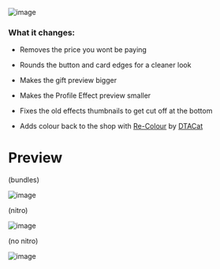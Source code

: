 ![image](https://github.com/TrellTrell/Shop-Tweaks-Reimagined/assets/149860492/b51b12b4-8b90-4874-9ca5-20aa8240fc8b)

### What it changes:

- Removes the price you wont be paying

- Rounds the button and card edges for a cleaner look

- Makes the gift preview bigger

- Makes the Profile Effect preview smaller

- Fixes the old effects thumbnails to get cut off at the bottom

- Adds colour back to the shop with [Re-Colour](https://github.com/DTACat/Re-Colour) by [DTACat](https://github.com/DTACat)

# Preview

(bundles)

![image](https://github.com/TrellTrell/Shop-Tweaks-Reimagined/assets/149860492/3139d00a-7dcd-4ad2-b76c-9583aa2f5622)

(nitro)

![image](https://github.com/TrellTrell/Shop-Tweaks-Reimagined/assets/149860492/56c3d704-7c5c-4f55-9733-94a9786e446f)

(no nitro)

![image](https://github.com/TrellTrell/Shop-Tweaks-Reimagined/assets/149860492/2c8c7a26-bfad-450f-843f-b89157d98976)
